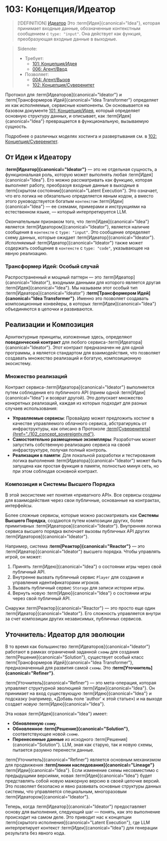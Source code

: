 # 103: Концепция/Идеатор

> [!DEFINITION] [Идеатор](./000_glossary.md)
> Это :term[Идея]{canonical="Idea"}, которая принимает входные данные, обозначенные контекстным сообщением с `type: "input"`. Она действует как функция, преобразующая входные данные в выходные.

> Sidenote:
> - Требует:
>   - [101: Концепция/Идея](./101_concept_idea.md)
>   - [006: Агент/Ввод](./006_agent_input.md)
> - Позволяет:
>   - [004: Агент/Вызов](./004_agent_call.md)
>   - [102: Концепция/Суверенитет](./102_concept_sovereignty.md)

Протокол для :term[Идеаторов]{canonical="Ideator"} и :term[Трансформеров Идей]{canonical="Idea Transformer"} определяет их как исполняемые, сервисные компоненты. Он основывается на базовом документе [101: Концепция/Идея](./101_concept_idea.md), который определяет основную структуру данных, и описывает, как :term[Идея]{canonical="Idea"} превращается в функциональную, вызываемую сущность.

Подробнее о различных моделях хостинга и развертывания см. в [102: Концепция/Суверенитет](./102_concept_sovereignty.md).

## От Идеи к Идеатору

**:term[Идеатор]{canonical="Ideator"}** — это не отдельная сущность, а функциональная роль, которую может выполнять любая :term[Идея]{canonical="Idea"}. Его можно рассматривать как функцию, которая выполняет работу, преобразуя входные данные в выходные в :term[скрытом состоянии]{canonical="Latent Execution"}. Это означает, что его логика не обязательно определяется явным кодом, а вместо этого руководствуется богатым `контекстом` :term[Идеи]{canonical="Idea"} — ее схемами, примерами и инструкциями на естественном языке, — который интерпретируется LLM.

Окончательным признаком того, что :term[Идея]{canonical="Idea"} является :term[Идеатором]{canonical="Ideator"}, является наличие сообщения в `контексте` с `type: "input"`. Это сообщение определяет схему данных, которые ожидает :term[Идеатор]{canonical="Ideator"}. _Исполняемый_ :term[Идеатор]{canonical="Ideator"} также может содержать сообщение в `контексте` с `type: "code"`, указывающее на явную реализацию.

### Трансформер Идей: Особый случай

Распространенный и мощный паттерн — это :term[Идеатор]{canonical="Ideator"}, входными данными для которого является другая :term[Идея]{canonical="Idea"}. Мы называем этот особый тип :term[Идеатора]{canonical="Ideator"} **:term[Трансформером Идей]{canonical="Idea Transformer"}**. Именно это позволяет создавать композиционные конвейеры, в которых :term[Идеи]{canonical="Idea"} объединяются в цепочки и развиваются.

## Реализации и Композиция

Архитектурные принципы, изложенные здесь, определяют **поведенческий контракт** для любого сервиса-:term[Идеатора]{canonical="Ideator"}. Этот контракт предназначен не для одной программы, а является стандартом для взаимодействия, что позволяет создавать множество реализаций и богатую, композиционную экосистему.

### Множество реализаций

Контракт сервиса-:term[Идеатора]{canonical="Ideator"} выполняется путем соблюдения его публичного API (прием одной :term[Идеи]{canonical="Idea"} и возврат другой). Это допускает множество конкретных реализаций, каждая из которых подходит для разных случаев использования:

- **Управляемые сервисы**: Провайдер может предложить хостинг в качестве управляемого облачного сервиса, абстрагируясь от инфраструктуры, как описано в Протоколе [:term[Суверенитета]{href="./102_concept_sovereignty.md"}](./102_concept_sovereignty.md).
- **Самостоятельно размещенные экземпляры**: Разработчик может запустить собственную реализацию сервиса на своей инфраструктуре, получая полный контроль.
- **Реализации в памяти**: Для локальной разработки и тестирования логика выполнения :term[Идеатора]{canonical="Ideator"} может быть запущена как простая функция в памяти, полностью минуя сеть, но при этом соблюдая основной контракт.

### Композиция и Системы Высшего Порядка

В этой экосистеме нет понятия «приватного API». Все сервисы созданы для взаимодействия через свои публичные, основанные на контрактах, интерфейсы.

Более сложные сервисы, которые можно рассматривать как **Системы Высшего Порядка**, создаются путем композиции других, более примитивных :term[Идеаторов]{canonical="Ideator"}. Внутренняя логика сервиса высшего порядка включает вызовы публичных API других :term[Идеаторов]{canonical="Ideator"}.

Например, система **:term[Реактор]{canonical="Reactor"}** — это :term[Идеатор]{canonical="Ideator"} высшего порядка. Чтобы управлять игрой, он может:

1.  Принять :term[Идею]{canonical="Idea"} о состоянии игры через свой публичный API.
2.  Внутренне вызвать публичный сервис `Player` для создания и управления идентификаторами игроков.
3.  Вызвать публичный сервис `Storage` для записи истории игры.
4.  Вернуть новую :term[Идею]{canonical="Idea"} о состоянии игры через свой публичный API.

Снаружи :term[Реактор]{canonical="Reactor"} — это просто еще один :term[Идеатор]{canonical="Ideator"}. Его сложность управляется внутри за счет композиции других независимых, публичных сервисов.

## Уточнитель: Идеатор для эволюции

В то время как большинство :term[Идеаторов]{canonical="Ideator"} работают в рамках ограничений заданной `схемы` для создания :term[Решения]{canonical="Solution"}, существует особый класс :term[Трансформеров Идей]{canonical="Idea Transformer"}, предназначенный для развития самой `схемы`. Это **:term[Уточнитель]{canonical="Refiner"}**.

:term[Уточнитель]{canonical="Refiner"} — это мета-операция, которая управляет структурной эволюцией :term[Идеи]{canonical="Idea"}. Он принимает на вход существующую :term[Идею]{canonical="Idea"} и подсказку (например, «Добавь поле 'author' к этой статье») и на выходе создает _новую_ :term[Идею]{canonical="Idea"}.

Эта новая :term[Идея]{canonical="Idea"} имеет:

- **Обновленную `схему`**.
- **Обновленное :term[Решение]{canonical="Solution"}**, соответствующее новой `схеме`.
- **Перенесенные данные** из исходного :term[Решения]{canonical="Solution"}. LLM, зная как старую, так и новую схемы, пытается разумно перенести данные.

:term[Уточнитель]{canonical="Refiner"} является основным механизмом для продвижения **:term[линии наследования]{canonical="Lineage"}** :term[Идеи]{canonical="Idea"}. Если изменение схемы несовместимо с предыдущими версиями, новая :term[Идея]{canonical="Idea"} будет представлять собой новую мажорную версию в своей цепочке версий. Это позволяет безопасно и явно развивать основные структуры данных системы, что управляется специальным, многоразовым :term[Идеатором]{canonical="Ideator"}.

Теперь, когда :term[Идеатор]{canonical="Ideator"} предоставляет основу для выполнения, следующий шаг — понять, как это выполнение происходит на самом деле. Это приводит нас к концепции :term[скрытого исполнения]{canonical="Latent Execution"}, где LLM интерпретирует контекст :term[Идеи]{canonical="Idea"} для генерации результата без явного кода.
